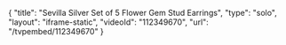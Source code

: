 {
    "title": "Sevilla Silver Set of 5 Flower Gem Stud Earrings",
    "type": "solo",
    "layout": "iframe-static",
    "videoId": "112349670",
    "url": "\/tvpembed\/112349670"
}